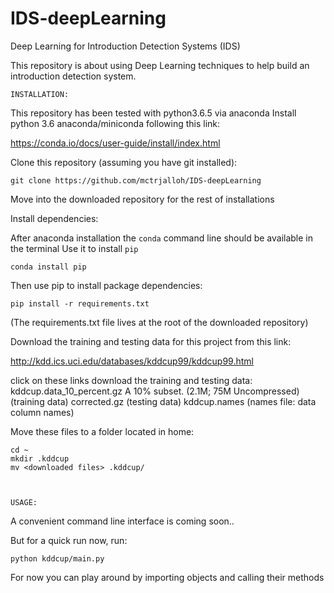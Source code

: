 # IDS-deepLearning
Deep Learning for Introduction Detection Systems (IDS)

This repository is about using Deep Learning techniques to help build an introduction detection system.


    INSTALLATION:
    
This repository has been tested with python3.6.5 via anaconda
Install python 3.6 anaconda/miniconda following this link:

https://conda.io/docs/user-guide/install/index.html


Clone this repository (assuming you have git installed):

    git clone https://github.com/mctrjalloh/IDS-deepLearning
    
Move into the downloaded repository for the rest of installations


Install dependencies:

After anaconda installation the `conda` command line should be available in the terminal
Use it to install `pip`

    conda install pip
    
 Then use pip to install package dependencies:
  
    pip install -r requirements.txt
    
(The requirements.txt file lives at the root of the downloaded repository)

Download the training and testing data for this project from this link:

http://kdd.ics.uci.edu/databases/kddcup99/kddcup99.html

click on these links download the training and testing data:
      kddcup.data_10_percent.gz A 10% subset. (2.1M; 75M Uncompressed)      (training data)
      corrected.gz      (testing data)
      kddcup.names      (names file: data column names)
     
Move these files to a folder located in home:
    
    cd ~
    mkdir .kddcup
    mv <downloaded files> .kddcup/
      
      
      
    USAGE:
    
 A convenient command line interface is coming soon..
 
 But for a quick run now, run:
    
    python kddcup/main.py
 
 For now you can play around by importing objects and calling their methods
 
